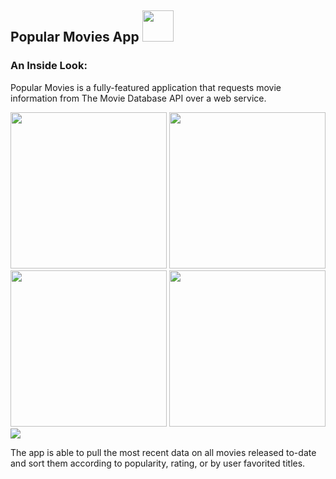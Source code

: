 ## Popular Movies App    [<img src="https://github.com/gr3y6h0st/Popular-Movies-App/blob/master/README_Resources/GitHub-Mark-64px.png" width="50">](https://github.com/gr3y6h0st/Popular-Movies-App)

### An Inside Look:

Popular Movies is a fully-featured application that requests movie information from The Movie Database API over a web service.

<img src="https://github.com/gr3y6h0st/Popular-Movies-App/blob/master/README_Resources/README_Movies_Landing.png" width="250"> <img src="https://github.com/gr3y6h0st/Popular-Movies-App/blob/master/README_Resources/README_Movies_Landing_2.png" width="250"> <img src="https://github.com/gr3y6h0st/Popular-Movies-App/blob/master/README_Resources/README_Movies_Settings.png" width="250"> <img src="https://github.com/gr3y6h0st/Popular-Movies-App/blob/master/README_Resources/README_Movies_Movie_Detail.png" width="250"> <img src="https://github.com/gr3y6h0st/Popular-Movies-App/blob/master/README_Resources/Pop_Movies_Home_Activity.png">

The app is able to pull the most recent data on all movies released to-date and sort them according to popularity, rating, or by user favorited titles.